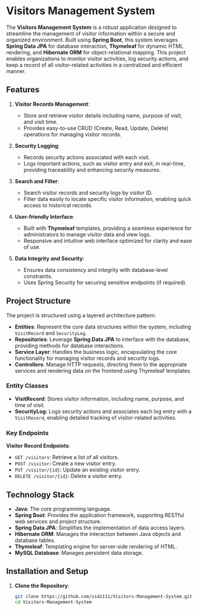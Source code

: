 # Visitors Management System

The **Visitors Management System** is a robust application designed to streamline the management of visitor information within a secure and organized environment. Built using **Spring Boot**, this system leverages **Spring Data JPA** for database interaction, **Thymeleaf** for dynamic HTML rendering, and **Hibernate ORM** for object-relational mapping. This project enables organizations to monitor visitor activities, log security actions, and keep a record of all visitor-related activities in a centralized and efficient manner.

## Features

1. **Visitor Records Management**:
   - Store and retrieve visitor details including name, purpose of visit, and visit time.
   - Provides easy-to-use CRUD (Create, Read, Update, Delete) operations for managing visitor records.

2. **Security Logging**:
   - Records security actions associated with each visit.
   - Logs important actions, such as visitor entry and exit, in real-time, providing traceability and enhancing security measures.

3. **Search and Filter**:
   - Search visitor records and security logs by visitor ID.
   - Filter data easily to locate specific visitor information, enabling quick access to historical records.

4. **User-friendly Interface**:
   - Built with **Thymeleaf** templates, providing a seamless experience for administrators to manage visitor data and view logs.
   - Responsive and intuitive web interface optimized for clarity and ease of use.

5. **Data Integrity and Security**:
   - Ensures data consistency and integrity with database-level constraints.
   - Uses Spring Security for securing sensitive endpoints (if required).

## Project Structure

The project is structured using a layered architecture pattern:

- **Entities**: Represent the core data structures within the system, including `VisitRecord` and `SecurityLog`.
- **Repositories**: Leverage **Spring Data JPA** to interface with the database, providing methods for database interactions.
- **Service Layer**: Handles the business logic, encapsulating the core functionality for managing visitor records and security logs.
- **Controllers**: Manage HTTP requests, directing them to the appropriate services and rendering data on the frontend using Thymeleaf templates.

### Entity Classes

- **VisitRecord**: Stores visitor information, including name, purpose, and time of visit.
- **SecurityLog**: Logs security actions and associates each log entry with a `VisitRecord`, enabling detailed tracking of visitor-related activities.

### Key Endpoints

 **Visitor Record Endpoints**:
   - `GET /visitors`: Retrieve a list of all visitors.
   - `POST /visitor`: Create a new visitor entry.
   - `PUT /visitor/{id}`: Update an existing visitor entry.
   - `DELETE /visitor/{id}`: Delete a visitor entry.


## Technology Stack

- **Java**: The core programming language.
- **Spring Boot**: Provides the application framework, supporting RESTful web services and project structure.
- **Spring Data JPA**: Simplifies the implementation of data access layers.
- **Hibernate ORM**: Manages the interaction between Java objects and database tables.
- **Thymeleaf**: Templating engine for server-side rendering of HTML.
- **MySQL Database**: Manages persistent data storage.

## Installation and Setup

1. **Clone the Repository**:
   ```bash
   git clone https://github.com/sidz111/Visitors-Management-System.git
   cd Visitors-Management-System
   ```
